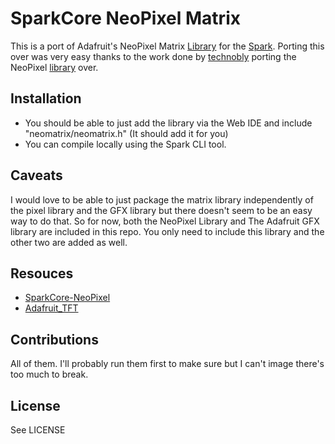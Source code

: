 SparkCore NeoPixel Matrix
==========================

This is a port of Adafruit's NeoPixel Matrix [Library](https://github.com/adafruit/Adafruit_NeoMatrix) for the [Spark](http://spark.io). Porting this over was very easy thanks to the work done by [technobly](https://github.com/technobly) porting the NeoPixel [library](https://github.com/technobly/SparkCore-NeoPixel) over.

Installation
-----------

- You should be able to just add the library via the Web IDE and include
  "neomatrix/neomatrix.h" (It should add it for you)
- You can compile locally using the Spark CLI tool.

Caveats
-------

I would love to be able to just package the matrix library independently of the
pixel library and the GFX library but there doesn't seem to be an easy way to do
that. So for now, both the NeoPixel Library and The Adafruit GFX library are
included in this repo. You only need to include this library and the other two
are added as well. 

Resouces
--------

- [SparkCore-NeoPixel](https://github.com/technobly/SparkCore-NeoPixel)
- [Adafruit_TFT](https://github.com/lbarrosoneto/Adafruit_TFT)

Contributions
------------

All of them. I'll probably run them first to make sure but I can't image there's
too much to break.

License
-------

See LICENSE
